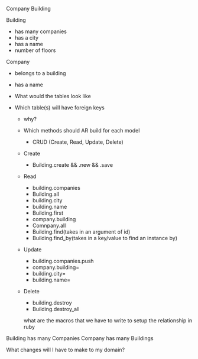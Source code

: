 Company Building

Building
- has many companies
- has a city
- has a name
- number of floors

Company 
- belongs to a building 
- has a name 

- What would the tables look like 
- Which table(s) will have foreign keys
  - why?

  - Which methods should AR build for each model

    - CRUD (Create, Read, Update, Delete)

  - Create
    - Building.create && .new && .save
  - Read
    - building.companies
    - Building.all
    - building.city
    - building.name
    - Building.first
    - company.building
    - Comnpany.all
    - Building.find(takes in an argument of id)
    - Building.find_by(takes in a key/value to find an instance by)
  - Update
    - building.companies.push
    - company.building=
    - building.city=
    - building.name=
  - Delete
    - building.destroy
    - Building.destroy_all

    what are the macros that we have to write to setup the relationship in ruby

Building has many Companies
Company has many Buildings

What changes will I have to make to my domain? 
